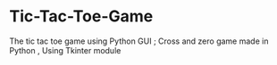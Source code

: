 # Tic-Tac-Toe-Game
The tic tac toe game using Python GUI 
; Cross and zero game made in Python 
, Using Tkinter module 

